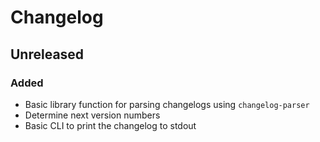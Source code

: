 # Changelog

## Unreleased

### Added

- Basic library function for parsing changelogs using `changelog-parser`
- Determine next version numbers
- Basic CLI to print the changelog to stdout
